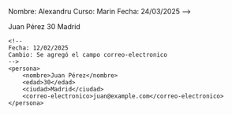 Nombre: Alexandru
Curso: Marin
Fecha: 24/03/2025
-->
<!-- Ejercicio 1: Definir una persona en XML -->
<personas>
    <!-- Definición de una persona -->
    <persona>
        <nombre>Juan Pérez</nombre>
        <edad>30</edad>
        <ciudad>Madrid</ciudad>
    </persona>

    <!--
    Fecha: 12/02/2025
    Cambio: Se agregó el campo correo-electronico
    -->
    <persona>
        <nombre>Juan Pérez</nombre>
        <edad>30</edad>
        <ciudad>Madrid</ciudad>
        <correo-electronico>juan@example.com</correo-electronico>
    </persona>
</personas>

    
